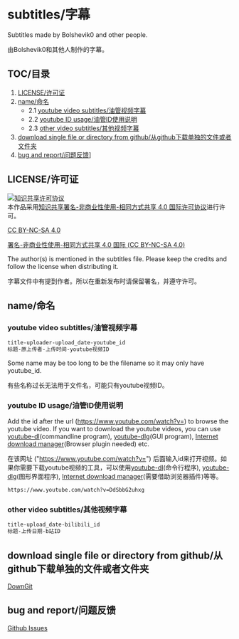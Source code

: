 # subtitles/字幕

Subtitles made by Bolshevik0 and other people.

由Bolshevik0和其他人制作的字幕。

## TOC/目录

1. [LICENSE/许可证](#LICENSE许可证)
2. [name/命名](#name命名)
   - 2.1 [youtube video subtitles/油管视频字幕](#youtube-video-subtitles油管视频字幕)
   - 2.2 [youtube ID usage/油管ID使用说明](#youtube-ID-usage油管ID使用说明)
   - 2.3 [other video subtitles/其他视频字幕](#other-video-subtitles其他视频字幕)
3. [download single file or directory from github/从github下载单独的文件或者文件夹](#download-single-file-or-directory-from-github从github下载单独的文件或者文件夹)
4. [bug and report/问题反馈](#bug-and-report问题反馈)]

## LICENSE/许可证

<escape><a rel="license" href="https://creativecommons.org/licenses/by-nc-sa/4.0/"><img alt="知识共享许可协议" style="border-width:0" src="https://i.creativecommons.org/l/by-nc-sa/4.0/88x31.png" /></a><br />本作品采用<a rel="license" href="https://creativecommons.org/licenses/by-nc-sa/4.0/">知识共享署名-非商业性使用-相同方式共享 4.0 国际许可协议</a></escape>进行许可。

[CC BY-NC-SA 4.0](LICENSE.md)

[署名-非商业性使用-相同方式共享 4.0 国际 (CC BY-NC-SA 4.0) ](https://creativecommons.org/licenses/by-nc-sa/4.0/deed.zh-Hans)

The author(s) is mentioned in the subtitles file. Please keep the credits and follow the license when distributing it.

字幕文件中有提到作者。所以在重新发布时请保留署名，并遵守许可。

## name/命名

### youtube video subtitles/油管视频字幕

```html
title-uploader-upload_date-youtube_id
标题-原上传者-上传时间-youtube视频ID
```

Some name may be too long to be the filename so it may only have youtube_id.

有些名称过长无法用于文件名，可能只有youtube视频ID。

### youtube ID usage/油管ID使用说明

Add the id after the url (https://www.youtube.com/watch?v=) to browse the youtube video. If you want to download the youtube videos, you can use [youtube-dl](https://github.com/rg3/youtube-dl/releases)(commandline program), [youtube-dlg](https://github.com/MrS0m30n3/youtube-dl-gui/releases)(GUI program), [Internet download manager](https://www.internetdownloadmanager.com/)(Browser plugin needed) etc.

在该网址 ("https://www.youtube.com/watch?v=") 后面输入id来打开视频。如果你需要下载youtube视频的工具，可以使用[youtube-dl](https://github.com/rg3/youtube-dl/releases)(命令行程序), [youtube-dlg](https://github.com/MrS0m30n3/youtube-dl-gui/releases)(图形界面程序), [Internet download manager](https://www.internetdownloadmanager.com/)(需要借助浏览器插件)等等。

```html
https://www.youtube.com/watch?v=DdSbbG2uhxg
```

### other video subtitles/其他视频字幕

```html
title-upload_date-bilibili_id
标题-上传日期-b站ID
```

## download single file or directory from github/从github下载单独的文件或者文件夹

[DownGit](https://minhaskamal.github.io/DownGit/#/home)

## bug and report/问题反馈

[Github Issues](https://github.com/Bourshevik0/subtitle_works/issues)